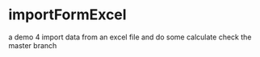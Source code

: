 # importFormExcel
a demo 4 import data from an excel file and do some calculate
check the master branch
